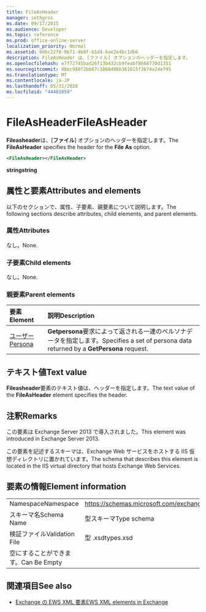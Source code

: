 ```yaml
---
title: FileAsHeader
manager: sethgros
ms.date: 09/17/2015
ms.audience: Developer
ms.topic: reference
ms.prod: office-online-server
localization_priority: Normal
ms.assetid: 0dbc22f8-9b71-4b8f-b1d4-6ae2e4bc1db6
description: FileAsHeader は、[ファイル] オプションのヘッダーを指定します。
ms.openlocfilehash: e7f72745bad26f13b432cb9feabf8668770d1351
ms.sourcegitcommit: 88ec988f2bb67c1866d06b361615f3674a24e795
ms.translationtype: MT
ms.contentlocale: ja-JP
ms.lasthandoff: 05/31/2020
ms.locfileid: "44461059"
---
```

# <a name="fileasheader"></a><span data-ttu-id="1636b-103">FileAsHeader</span><span class="sxs-lookup"><span data-stu-id="1636b-103">FileAsHeader</span></span>

<span data-ttu-id="1636b-104">**Fileasheader**は、[**ファイル**] オプションのヘッダーを指定します。</span><span class="sxs-lookup"><span data-stu-id="1636b-104">The **FileAsHeader** specifies the header for the **File As** option.</span></span> 
  
```XML
<FileAsHeader></FileAsHeader>
```

 <span data-ttu-id="1636b-105">**string**</span><span class="sxs-lookup"><span data-stu-id="1636b-105">**string**</span></span>
## <a name="attributes-and-elements"></a><span data-ttu-id="1636b-106">属性と要素</span><span class="sxs-lookup"><span data-stu-id="1636b-106">Attributes and elements</span></span>

<span data-ttu-id="1636b-107">以下のセクションで、属性、子要素、親要素について説明します。</span><span class="sxs-lookup"><span data-stu-id="1636b-107">The following sections describe attributes, child elements, and parent elements.</span></span>
  
### <a name="attributes"></a><span data-ttu-id="1636b-108">属性</span><span class="sxs-lookup"><span data-stu-id="1636b-108">Attributes</span></span>

<span data-ttu-id="1636b-109">なし。</span><span class="sxs-lookup"><span data-stu-id="1636b-109">None.</span></span>
  
### <a name="child-elements"></a><span data-ttu-id="1636b-110">子要素</span><span class="sxs-lookup"><span data-stu-id="1636b-110">Child elements</span></span>

<span data-ttu-id="1636b-111">なし。</span><span class="sxs-lookup"><span data-stu-id="1636b-111">None.</span></span>
  
### <a name="parent-elements"></a><span data-ttu-id="1636b-112">親要素</span><span class="sxs-lookup"><span data-stu-id="1636b-112">Parent elements</span></span>

|<span data-ttu-id="1636b-113">**要素**</span><span class="sxs-lookup"><span data-stu-id="1636b-113">**Element**</span></span>|<span data-ttu-id="1636b-114">**説明**</span><span class="sxs-lookup"><span data-stu-id="1636b-114">**Description**</span></span>|
|:-----|:-----|
|[<span data-ttu-id="1636b-115">ユーザー</span><span class="sxs-lookup"><span data-stu-id="1636b-115">Persona</span></span>](persona.md) <br/> |<span data-ttu-id="1636b-116">**Getpersona**要求によって返される一連のペルソナデータを指定します。</span><span class="sxs-lookup"><span data-stu-id="1636b-116">Specifies a set of persona data returned by a **GetPersona** request.</span></span>  <br/> |
   
## <a name="text-value"></a><span data-ttu-id="1636b-117">テキスト値</span><span class="sxs-lookup"><span data-stu-id="1636b-117">Text value</span></span>

<span data-ttu-id="1636b-118">**Fileasheader**要素のテキスト値は、ヘッダーを指定します。</span><span class="sxs-lookup"><span data-stu-id="1636b-118">The text value of the **FileAsHeader** element specifies the header.</span></span> 
  
## <a name="remarks"></a><span data-ttu-id="1636b-119">注釈</span><span class="sxs-lookup"><span data-stu-id="1636b-119">Remarks</span></span>

<span data-ttu-id="1636b-120">この要素は Exchange Server 2013 で導入されました。</span><span class="sxs-lookup"><span data-stu-id="1636b-120">This element was introduced in Exchange Server 2013.</span></span>
  
<span data-ttu-id="1636b-121">この要素を記述するスキーマは、Exchange Web サービスをホストする IIS 仮想ディレクトリに置かれています。</span><span class="sxs-lookup"><span data-stu-id="1636b-121">The schema that describes this element is located in the IIS virtual directory that hosts Exchange Web Services.</span></span>
  
## <a name="element-information"></a><span data-ttu-id="1636b-122">要素の情報</span><span class="sxs-lookup"><span data-stu-id="1636b-122">Element information</span></span>

|||
|:-----|:-----|
|<span data-ttu-id="1636b-123">Namespace</span><span class="sxs-lookup"><span data-stu-id="1636b-123">Namespace</span></span>  <br/> |https://schemas.microsoft.com/exchange/services/2006/types  <br/> |
|<span data-ttu-id="1636b-124">スキーマ名</span><span class="sxs-lookup"><span data-stu-id="1636b-124">Schema Name</span></span>  <br/> |<span data-ttu-id="1636b-125">型スキーマ</span><span class="sxs-lookup"><span data-stu-id="1636b-125">Type schema</span></span>  <br/> |
|<span data-ttu-id="1636b-126">検証ファイル</span><span class="sxs-lookup"><span data-stu-id="1636b-126">Validation File</span></span>  <br/> |<span data-ttu-id="1636b-127">型 .xsd</span><span class="sxs-lookup"><span data-stu-id="1636b-127">types.xsd</span></span>  <br/> |
|<span data-ttu-id="1636b-128">空にすることができます。</span><span class="sxs-lookup"><span data-stu-id="1636b-128">Can Be Empty</span></span>  <br/> ||
   
## <a name="see-also"></a><span data-ttu-id="1636b-129">関連項目</span><span class="sxs-lookup"><span data-stu-id="1636b-129">See also</span></span>



- [<span data-ttu-id="1636b-130">Exchange の EWS XML 要素</span><span class="sxs-lookup"><span data-stu-id="1636b-130">EWS XML elements in Exchange</span></span>](ews-xml-elements-in-exchange.md)

